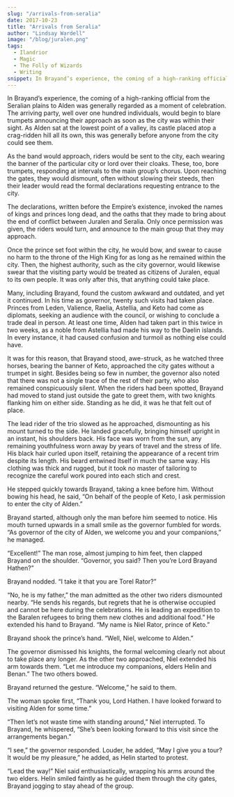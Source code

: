 ```yaml
---
slug: "/arrivals-from-seralia"
date: 2017-10-23
title: "Arrivals from Seralia"
author: "Lindsay Wardell"
image: "/blog/juralen.png"
tags:
  - Ilandrior
  - Magic
  - The Folly of Wizards
  - Writing
snippet: In Brayand’s experience, the coming of a high-ranking official from the Seralian plains to Alden was generally regarded as a moment of celebration.
---
```

In Brayand’s experience, the coming of a high-ranking official from the Seralian plains to Alden was generally regarded as a moment of celebration. The arriving party, well over one hundred individuals, would begin to blare trumpets announcing their approach as soon as the city was within their sight. As Alden sat at the lowest point of a valley, its castle placed atop a crag-ridden hill all its own, this was generally before anyone from the city could see them.

As the band would approach, riders would be sent to the city, each wearing the banner of the particular city or lord over their cloaks. These, too, bore trumpets, responding at intervals to the main group’s chorus. Upon reaching the gates, they would dismount, often without slowing their steeds, then their leader would read the formal declarations requesting entrance to the city.

The declarations, written before the Empire’s existence, invoked the names of kings and princes long dead, and the oaths that they made to bring about the end of conflict between Juralen and Seralia. Only once permission was given, the riders would turn, and announce to the main group that they may approach.

Once the prince set foot within the city, he would bow, and swear to cause no harm to the throne of the High King for as long as he remained within the city. Then, the highest authority, such as the city governor, would likewise swear that the visiting party would be treated as citizens of Juralen, equal to its own people. It was only after this, that anything could take place.

Many, including Brayand, found the custom awkward and outdated, and yet it continued. In his time as governor, twenty such visits had taken place. Princes from Leden, Valience, Raelia, Astellia, and Keto had come as diplomats, seeking an audience with the council, or wishing to conclude a trade deal in person. At least one time, Alden had taken part in this twice in two weeks, as a noble from Astellia had made his way to the Daelin islands. In every instance, it had caused confusion and turmoil as nothing else could have.

It was for this reason, that Brayand stood, awe-struck, as he watched three horses, bearing the banner of Keto, approached the city gates without a trumpet in sight. Besides being so few in number, the governor also noted that there was not a single trace of the rest of their party, who also remained conspicuously silent. When the riders had been spotted, Brayand had moved to stand just outside the gate to greet them, with two knights flanking him on either side. Standing as he did, it was he that felt out of place.

The lead rider of the trio slowed as he approached, dismounting as his mount turned to the side. He landed gracefully, bringing himself upright in an instant, his shoulders back. His face was worn from the sun, any remaining youthfulness worn away by years of travel and the stress of life. His black hair curled upon itself, retaining the appearance of a recent trim despite its length. His beard entwined itself in much the same way. His clothing was thick and rugged, but it took no master of tailoring to recognize the careful work poured into each stich and crest.

He stepped quickly towards Brayand, taking a knee before him. Without bowing his head, he said, “On behalf of the people of Keto, I ask permission to enter the city of Alden.”

Brayand started, although only the man before him seemed to notice. His mouth turned upwards in a small smile as the governor fumbled for words. “As governor of the city of Alden, we welcome you and your companions,” he managed.

“Excellent!” The man rose, almost jumping to him feet, then clapped Brayand on the shoulder. “Governor, you said? Then you’re Lord Brayand Hathen?”

Brayand nodded. “I take it that you are Torel Rator?”

“No, he is my father,” the man admitted as the other two riders dismounted nearby. “He sends his regards, but regrets that he is otherwise occupied and cannot be here during the celebrations. He is leading an expedition to the Baralen refugees to bring them new clothes and additional food.” He extended his hand to Brayand. “My name is Niel Rator, prince of Keto.”

Brayand shook the prince’s hand. “Well, Niel, welcome to Alden.”

The governor dismissed his knights, the formal welcoming clearly not about to take place any longer. As the other two approached, Niel extended his arm towards them. “Let me introduce my companions, elders Helin and Benan.” The two others bowed.

Brayand returned the gesture. “Welcome,” he said to them.

The woman spoke first, “Thank you, Lord Hathen. I have looked forward to visiting Alden for some time.”

“Then let’s not waste time with standing around,” Niel interrupted. To Brayand, he whispered, “She’s been looking forward to this visit since the arrangements began.”

“I see,” the governor responded. Louder, he added, “May I give you a tour? It would be my pleasure,” he added, as Helin started to protest.

“Lead the way!” Niel said enthusiastically, wrapping his arms around the two elders. Helin smiled faintly as he guided them through the city gates, Brayand jogging to stay ahead of the group.